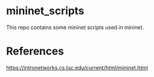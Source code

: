 # mininet\_scripts

This repo contains some mininet scripts used in mininet.

# References

https://intronetworks.cs.luc.edu/current/html/mininet.html
